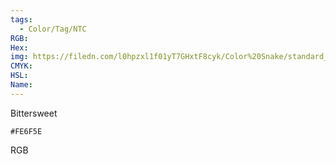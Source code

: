 ```yaml
---
tags:
  - Color/Tag/NTC
RGB:
Hex:
img: https://filedn.com/l0hpzxl1f01yT7GHxtF8cyk/Color%20Snake/standard_csv_to_svg/%23/FE6F5E.svg
CMYK:
HSL:
Name:
---
```

Bittersweet
```palette
#FE6F5E
```
RGB
